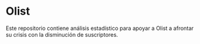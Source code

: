 # Olist
Este repositorio contiene análisis estadístico para apoyar a Olist a afrontar su crisis con la disminución de suscriptores.
